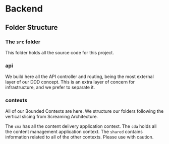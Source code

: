 # Backend

## Folder Structure

### The `src` folder
This folder holds all the source code for this project.

### api
We build here all the API controller and routing, being the most external layer of our DDD concept. This is an extra layer of concern for infrastructure, and we prefer to separate it.

### contexts
All of our Bounded Contexts are here. We structure our folders following the vertical slicing from Screaming Architecture.

The `cma` has all the content delivery application context.
The `cda` holds all the content management application context.
The `shared` contains information related to all of the other contexts. Please use with caution.